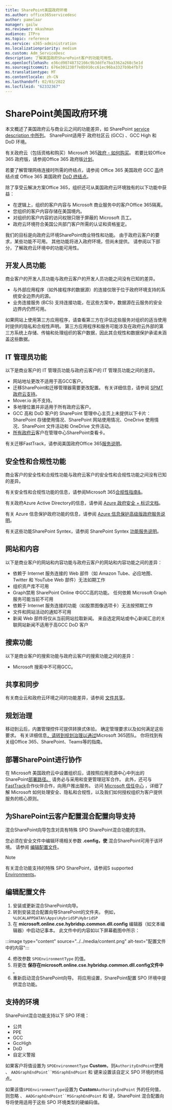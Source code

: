 ```yaml
---
title: SharePoint美国政府环境
ms.author: office365servicedesc
author: pamelaar
manager: gailw
ms.reviewer: mkashman
audience: ITPro
ms.topic: reference
ms.service: o365-administration
ms.localizationpriority: medium
ms.custom: Adm_ServiceDesc
description: 了解美国政府SharePoint客户的功能可用性。
ms.openlocfilehash: e36cd90748732166c9b3ddfe7ba3362a268c5e1d
ms.sourcegitcommit: 676e301238f7e8b910cc61ec96ba3327b9b4fb73
ms.translationtype: MT
ms.contentlocale: zh-CN
ms.lasthandoff: 02/03/2022
ms.locfileid: "62332367"
---
```

# <a name="sharepoint-for-us-government-environments"></a>SharePoint美国政府环境

本文概述了美国政府云与商业云之间的功能差异，如 SharePoint [service description 中所列](../../sharepoint-online-service-description/sharepoint-online-service-description.md)。 SharePoint适用于 政府社区云 (GCC) 、GCC High 和 DoD 环境。 

有关政府云（包括资格和购买）Microsoft 365[政府 - 如何购买](./microsoft-365-government-how-to-buy.md)。 若要比较Office 365 政府版，请参阅Office 365 政府版[计划](https://www.microsoft.com/microsoft-365/government/compare-office-365-government-plans?rtc=1#EligibilityRequirements)。

若要了解管理网络连接时所需的终结点，请参阅 Office 365 美国政府 GCC [高](/office365/enterprise/office-365-u-s-government-gcc-high-endpoints#sharepoint-online-and-onedrive-for-business)终结点或 Office 365 美国政府 [DoD 终结点](/office365/enterprise/office-365-u-s-government-dod-endpoints#sharepoint-online-and-onedrive-for-business)。

除了享受云解决方案Office 365，组织还可从美国政府云环境独有的以下功能中获益：

-   在逻辑上，组织的客户内容与 Microsoft 商业服务中的客户Office 365隔离。
-   您组织的客户内容存储在美国境内。
-   对组织的客户内容的访问权限只限于屏蔽的 Microsoft 员工。
-   政府云环境符合美国公共部门客户所需的认证和资格鉴定。

我们的目标是向政府云环境SharePoint商业特性和功能。 由于政府云客户的要求，某些功能不可用。 其他功能将进入政府环境，但尚未提供。 请参阅以下部分，了解政府云环境中的功能可用性。

## <a name="developer-features"></a>开发人员功能

商业客户的开发人员功能与政府云客户的开发人员功能之间没有已知的差异。

- 与外部应用程序（如外接程序的数据源）的连接仅限于位于政府环境支持的系统安全边界内的源。
- 业务连接服务 (BCS) 支持连接功能，在这些方案中，数据源在云服务的安全边界内仍然可用。

如果网站上使用第三方应用程序，请查看第三方在评估这些服务对组织的适当使用时提供的隐私和合规性声明。 第三方应用程序和服务可能涉及在政府云外部的第三方系统上存储、传输和处理组织的客户数据，因此其合规性和数据保护承诺未涵盖这些数据。 

## <a name="it-admin-features"></a>IT 管理员功能

以下是商业客户的 IT 管理员功能与政府云客户的 IT 管理员功能之间的差异。

- 网站地址更改不适用于高GCC客户。
- 迁移SharePoint和迁移管理器需要更改配置。 有关详细信息，请参阅 [SPMT 政府云支持](/sharepointmigration/spmt-install-issues#government-cloud-support)。
- Mover.io 尚不支持。
- 多地理位置并非适用于所有政府云客户。
- GCC 高和 DoD 客户的 SharePoint 管理中心主页上未提供以下卡片：SharePoint 存储使用情况、SharePoint 网站使用情况、OneDrive 使用情况、SharePoint 文件活动和 OneDrive 文件活动。
- [所有政府云](/sharepoint/manage-sites-in-new-admin-center#track-a-view)客户在管理中心SharePoint查看卡。

有关迁移FastTrack，请参阅美国政府Office 365[服务说明](./office-365-us-government.md#data-migrations-performed-by-fasttrack)。

## <a name="security-and-compliance-features"></a>安全性和合规性功能

商业客户的安全性和合规性功能与政府云客户的安全性和合规性功能之间没有已知的差异。

有关安全性和合规性功能的信息，请参阅Microsoft 365[合规性指南&amp;](/office365/servicedescriptions/microsoft-365-service-descriptions/microsoft-365-tenantlevel-services-licensing-guidance/microsoft-365-security-compliance-licensing-guidance)。

有关政府Azure Active Directory的信息，请参阅 [Azure 政府安全 + 标识文档](/azure/azure-government/documentation-government-services-securityandidentity#azure-active-directory)。 

有关 Azure 信息保护政府功能的信息，请参阅 [Azure 信息保护高级版政府服务说明](/enterprise-mobility-security/solutions/ems-aip-premium-govt-service-description)。 

有关这些功能SharePoint Syntex，请参阅 SharePoint Syntex [功能服务说明](/office365/servicedescriptions/sharepoint-syntex-service-description/sharepoint-syntex-features)。

## <a name="sites-and-content"></a>网站和内容

以下是商业客户的网站和内容功能与政府云客户的网站和内容功能之间的差异：

- 依赖于 Internet 服务连接的 Web 部件（如 Amazon Tube、必应地图、Twitter 和 YouTube Web 部件）无法如期工作
- 组织资产库不可用
- Graph禁用 SharePoint Online 中GCC高的功能。 任何依赖 Microsoft Graph服务可能当前不可用
- 依赖于 Internet 服务连接的功能（如股票图像选项卡）无法按预期工作
- 文件和网站活动的通知不可用
- 新闻 Web 部件将仅从当前网站拉取新闻。 来自选定网站或中心新闻汇总的关联网站新闻不适用于高GCC DoD 客户

## <a name="search-features"></a>搜索功能

以下是商业客户的搜索功能与政府云客户的搜索功能之间的差异：

- Microsoft 搜索中不可用GCC。

## <a name="sharing-and-sync"></a>共享和同步

有关商业云和政府云环境之间的功能差异，请参阅 [文件共享](./gcc-high-and-dod.md#file-sharing)。

## <a name="plan-for-governance"></a>规划治理

移动到云后，内置管理控件可提供转换式体验。 确定管理要求以及如何满足这些要求。 有关详细信息[，请转到规划治理以通过](https://resources.techcommunity.microsoft.com/teamwork-governance/)Microsoft 365团队。 你将找到有关组Office 365、SharePoint、Teams等的指南。

## <a name="deploy-sharepoint-for-collaboration"></a>部署SharePoint进行协作

在 Microsoft 美国政府云中设置组织后，请按照应用资源中心中列出的SharePoint[部署路径。](https://resources.techcommunity.microsoft.com/resources/SharePoint-adoption/) 请务必与采用和变更管理冠军合作。
此外，还可与[FastTrack](https://www.microsoft.com/fasttrack)合作伙伴合作，向用户推出服务。
访问 [Microsoft 信任中心](https://www.microsoft.com/trust-center) ，详细了解 Microsoft 如何处理安全、隐私和合规性，以及我们如何授权组织为客户提供服务的核心原则。

## <a name="configuring-sharepoint-hybrid-configuration-wizard-support-for-all-government-cloud-customers"></a>为SharePoint云客户配置混合配置向导支持

混合SharePoint向导包含对具有特殊 SPO SharePoint混合功能的支持。

您必须在安全文件中编辑环境相关参数 **.config，使** 混合SharePoint可用于该环境。 请参阅 [编辑配置文件](#editing-configuration-file)。

> [!NOTE]
> 有关混合功能支持的特殊 SPO SharePoint，请参阅S supported [Environments](#supported-environments)。

## <a name="editing-configuration-file"></a>编辑配置文件

1. 安装或更新混合SharePoint向导。
2. 转到安装混合配置向导SharePoint的文件夹。 例如，`%LOCALAPPDATA%\Apps\HybridSP\HybridSP`
3. 在 **microsoft.online.cse.hybridsp.common.dll.config** 编辑器（如文本编辑器）中启动记事本。
此文件中的内容如以下屏幕截图中所示：

:::image type="content" source="../../media/content.png" alt-text="配置文件中的内容":::

4. 修改参数 `SPOEnvironmentType` 的值。
5. 将更改 **保存在microsoft.online.cse.hybridsp.common.dll.config文件中** 。
6. 重新启动混合SharePoint向导。
   将应用设置，SharePoint配置 SPO 环境中提供混合功能。

## <a name="supported-environments"></a>支持的环境

SharePoint混合功能支持以下 SPO 环境：

- 公共
- PPE
- GCC
- GccHigh
- DoD
- 自定义警报

如果客户将值设置为 `SPOEnvironmentType` **Custom**，则`AuthorityEndPoint`使用 、 `AADGraphEndPoint``MSGraphEndPoint` 和 键来设置该自定义 SPO 环境的终结点。

如果该值`SPOEnvironmentType`设置为 **Custom**`AuthorityEndPoint` 外的任何值，则忽略 、 `AADGraphEndPoint``MSGraphEndPoint` 和 键，SharePoint 混合配置向导将使用适用于这些 SPO 环境类型的硬编码值。
